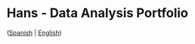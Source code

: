 # Hans - Data Analysis Portfolio 
([Spanish](https://github.com/HansAllTech/Hans_Data_Analysis_Portfolio/blob/main/Proyectos.md#tabla-de-contenido-es--en) | [English](https://github.com/HansAllTech/Hans_Data_Analysis_Portfolio/blob/main/Projects.md#table-of-content-es--en))                
                                                     
                                                                                                                                                                                             
                                                        
                                                                   
                                    
                    
                        
            
    
            
       
   
 
 
 
